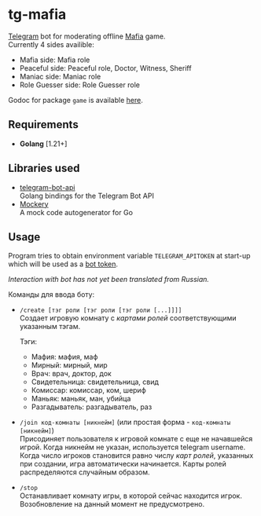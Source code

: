 # tg-mafia

[Telegram](https://telegram.org) bot for moderating offline [Mafia](https://en.wikipedia.org/wiki/Mafia_(party_game)) game.\
Currently 4 sides availible:
* Mafia side: Mafia role
* Peaceful side: Peaceful role, Doctor, Witness, Sheriff
* Maniac side: Maniac role
* Role Guesser side: Role Guesser role

Godoc for package `game` is available [here](https://pkg.go.dev/github.com/jejutic/tg_mafia/pkg).

## Requirements

* **Golang** [1.21+]

## Libraries used

* [telegram-bot-api](https://github.com/go-telegram-bot-api/telegram-bot-api)\
Golang bindings for the Telegram Bot API
* [Mockery](https://github.com/vektra/mockery)\
A mock code autogenerator for Go

## Usage

Program tries to obtain environment variable `TELEGRAM_APITOKEN`
at start-up which will be used as a [bot token](https://core.telegram.org/bots/api#authorizing-your-bot).

_Interaction with bot has not yet been translated from Russian._

Команды для ввода боту:

* `/create [тэг роли [тэг роли [тэг роли [...]]]]`\
  Создает игровую комнату с _картами ролей_ соответствующими 
  указанным тэгам.
  
  Тэги:
  - Мафия: мафия, маф
  - Мирный: мирный, мир
  - Врач: врач, доктор, док
  - Свидетельница: свидетельница, свид
  - Комиссар: комиссар, ком, шериф
  - Маньяк: маньяк, ман, убийца
  - Разгадыватель: разгадыватель, раз

* `/join код-комнаты [никнейм]` (или простая форма - `код-комнаты [никнейм]`)\
  Присодиняет пользователя к игровой комнате с еще не начавшейся
  игрой. Когда никнейм не указан, используется telegram username.
  Когда число игроков становится равно числу _карт ролей_, указанных
  при создании, игра автоматически начинается. Карты ролей
  распределяются случайным образом.

* `/stop`\
  Останавливает комнату игры, в которой сейчас находится игрок.
  Возобновление на данный момент не предусмотрено.